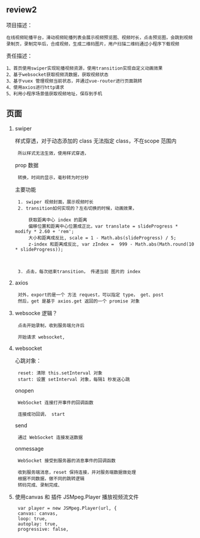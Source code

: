 ## review2

项目描述：

	在线视频轮播平台，滑动视频轮播列表会展示视频预览图、视频时长，点击预览图，会跳到视频录制页，录制完毕后，合成视频，生成二维码图片，用户扫描二维码通过小程序下载视频

责任描述： 

	1、首页使用swiper实现轮播视频资源，使用transition实现自定义动画效果
	2、基于websocket获取视频流数据，获取视频状态
	3、基于vuex 管理视频当前状态，并通过vue-router进行页面跳转
	4、使用axios进行http请求
	5、利用小程序场景值获取视频地址，保存到手机
	
## 页面


1. swiper 
	
	样式穿透，对于动态添加的 class 无法指定 class，不在scope 范围内
	
		所以样式无法生效，使用样式穿透，
	
	prop 数据
		
		转换，时间的显示，毫秒转为时分秒
	主要功能
		
		1. swiper 视频封面，展示视频时长
		2. transition如何实现的？左右切换的时候，动画效果，
			
			获取距离中心 index 的距离
			偏移位置和距离中心位置成正比，var translate = slideProgress * modify * 2.60 + 'rem';
			大小和距离成反比, scale = 1 - Math.abs(slideProgress) / 5;
			z-index 和距离成反比, var zIndex =  999 - Math.abs(Math.round(10 * slideProgress));
			
			
			
		3. 点击，每次结束transition， 传递当前 图片的 index
			
2. axios	

		对外，export的是一个 方法 request，可以指定 type， get、post	
		然后，get 是基于 axios.get 返回的一个 promise 对象	

3. websocke 逻辑？
	
		点击开始录制，收到服务端允许后
		
		开始请求 websocket,
4. websocket
	
	心跳对象：
	
		reset: 清除 this.setInterval 对象
		start: 设置 setInterval 对象，每隔1 秒发送心跳
	onopen
		
		WebSocket 连接打开事件的回调函数
		
		连接成功回调， start
	send
		
		通过 WebSocket 连接发送数据
	
	onmessage
		
		WebSocket 接受到服务器的消息事件的回调函数
	
		收到服务端消息，reset 保持连接，并对服务端数据做处理
		根据不同数据，做不同的跳转逻辑
		转码完成、录制完成、	
		
		
4. 使用canvas 和 插件 JSMpeg.Player 播放视频流文件		
	
		var player = new JSMpeg.Player(url, {
        canvas: canvas,
        loop: true,
        autoplay: true,
        progressive: false,
	
	